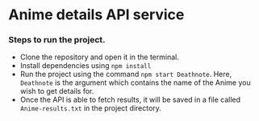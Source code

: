 # Anime details API service

### Steps to run the project.


- Clone the repository and open it in the terminal.
- Install dependencies using `npm install`
- Run the project using the command `npm start Deathnote`. Here, `Deathnote` is the argument which contains the name of the Anime you wish to get details for.
- Once the API is able to fetch results, it will be saved in a file called `Anime-results.txt` in the project directory.
